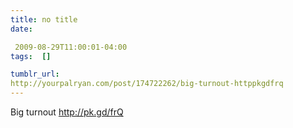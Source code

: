 ```yaml
---
title: no title
date:

 2009-08-29T11:00:01-04:00  
tags:  []

tumblr_url:
http://yourpalryan.com/post/174722262/big-turnout-httppkgdfrq
---
```


Big turnout <http://pk.gd/frQ>
